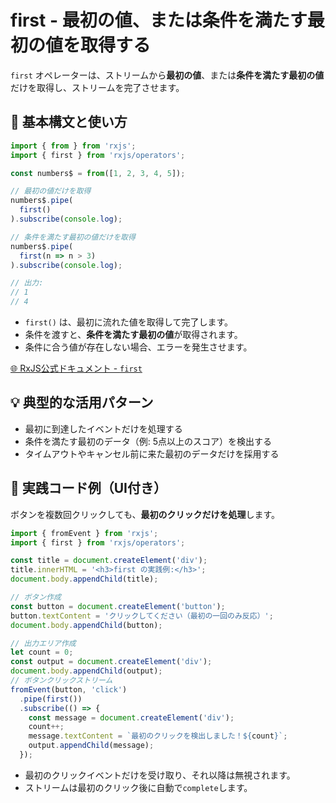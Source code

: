 # first - 最初の値、または条件を満たす最初の値を取得する

`first` オペレーターは、ストリームから**最初の値**、または**条件を満たす最初の値**だけを取得し、ストリームを完了させます。


## 🔰 基本構文と使い方

```ts
import { from } from 'rxjs';
import { first } from 'rxjs/operators';

const numbers$ = from([1, 2, 3, 4, 5]);

// 最初の値だけを取得
numbers$.pipe(
  first()
).subscribe(console.log);

// 条件を満たす最初の値だけを取得
numbers$.pipe(
  first(n => n > 3)
).subscribe(console.log);

// 出力:
// 1
// 4
```

- `first()` は、最初に流れた値を取得して完了します。
- 条件を渡すと、**条件を満たす最初の値**が取得されます。
- 条件に合う値が存在しない場合、エラーを発生させます。

[🌐 RxJS公式ドキュメント - `first`](https://rxjs.dev/api/operators/first)


## 💡 典型的な活用パターン

- 最初に到達したイベントだけを処理する
- 条件を満たす最初のデータ（例: 5点以上のスコア）を検出する
- タイムアウトやキャンセル前に来た最初のデータだけを採用する


## 🧠 実践コード例（UI付き）

ボタンを複数回クリックしても、**最初のクリックだけを処理**します。

```ts
import { fromEvent } from 'rxjs';
import { first } from 'rxjs/operators';

const title = document.createElement('div');
title.innerHTML = '<h3>first の実践例:</h3>';
document.body.appendChild(title);

// ボタン作成
const button = document.createElement('button');
button.textContent = 'クリックしてください（最初の一回のみ反応）';
document.body.appendChild(button);

// 出力エリア作成
let count = 0;
const output = document.createElement('div');
document.body.appendChild(output);
// ボタンクリックストリーム
fromEvent(button, 'click')
  .pipe(first())
  .subscribe(() => {
    const message = document.createElement('div');
    count++;
    message.textContent = `最初のクリックを検出しました！${count}`;
    output.appendChild(message);
  });
```

- 最初のクリックイベントだけを受け取り、それ以降は無視されます。
- ストリームは最初のクリック後に自動で`complete`します。

